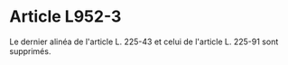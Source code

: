 # Article L952-3

Le dernier alinéa de l'article L. 225-43 et celui de l'article L. 225-91 sont supprimés.
